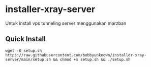 # installer-xray-server
Untuk install vps tunneling server menggunakan marzban

## Quick Install
```
wget -O setup.sh https://raw.githubusercontent.com/bobbyunknown/installer-xray-server/main/setup.sh && chmod +x setup.sh && ./setup.sh
```
